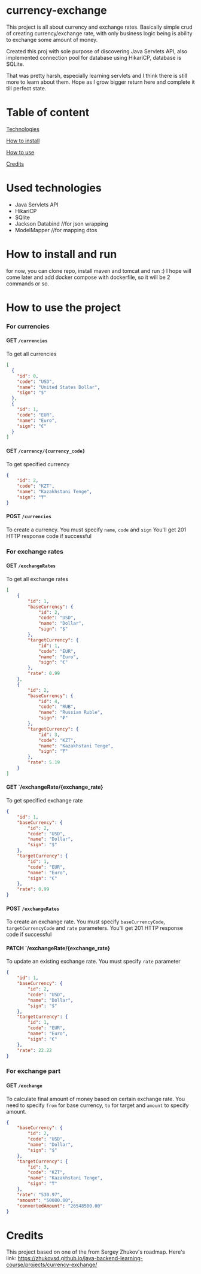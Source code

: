 # currency-exchange

This project is all about currency and exchange rates. Basically simple crud of creating currency/exchange rate, with only business logic being is ability to exchange some amount of money.

Created this proj with sole purpose of discovering Java Servlets API, also implemented connection pool for database using HikariCP, database is SQLite.

That was pretty harsh, especially learning servlets and I think there is still more to learn about them. Hope as I grow bigger return here and complete it till perfect state.

# Table of content

[Technologies](#used-technologies)

[How to install](#how-to-install-and-run)

[How to use](#how-to-use-the-project)

[Credits](#credits)

# Used technologies

- Java Servlets API
- HikariCP
- SQlite
- Jackson Databind //for json wrapping
- ModelMapper //for mapping dtos

# How to install and run

for now, you can clone repo, install maven and tomcat and run :)
I hope will come later and add docker compose with dockerfile, so it will be 2 commands or so.

# How to use the project

### For currencies

#### GET `/currencies`

To get all currencies

```json
[
  {
    "id": 0,
    "code": "USD",
    "name": "United States Dollar",
    "sign": "$"
  },
  {
    "id": 1,
    "code": "EUR",
    "name": "Euro",
    "sign": "€"
  }
]
```

#### GET `/currency/{currency_code}`

To get specified currency
```json
{
    "id": 2,
    "code": "KZT",
    "name": "Kazakhstani Tenge",
    "sign": "₸"
}
```

#### POST `/currencies`

To create a currency. You must specify `name`, `code` and `sign`
You'll get 201 HTTP response code if successful

### For exchange rates

#### GET `/exchangeRates`

To get all exchange rates

```json
[
    {
        "id": 1,
        "baseCurrency": {
            "id": 2,
            "code": "USD",
            "name": "Dollar",
            "sign": "$"
        },
        "targetCurrency": {
            "id": 1,
            "code": "EUR",
            "name": "Euro",
            "sign": "€"
        },
        "rate": 0.99
    },
    {
        "id": 2,
        "baseCurrency": {
            "id": 4,
            "code": "RUB",
            "name": "Russian Ruble",
            "sign": "₽"
        },
        "targetCurrency": {
            "id": 3,
            "code": "KZT",
            "name": "Kazakhstani Tenge",
            "sign": "₸"
        },
        "rate": 5.19
    }
]
```
#### GET `/exchangeRate/{exchange_rate}

To get specified exchange rate

```json
{
    "id": 1,
    "baseCurrency": {
        "id": 2,
        "code": "USD",
        "name": "Dollar",
        "sign": "$"
    },
    "targetCurrency": {
        "id": 1,
        "code": "EUR",
        "name": "Euro",
        "sign": "€"
    },
    "rate": 0.99
}
```

#### POST `/exchangeRates`

To create an exchange rate. You must specify `baseCurrencyCode`, `targetCurrencyCode` and `rate` parameters.
You'll get 201 HTTP response code if successful

#### PATCH `/exchangeRate/{exchange_rate}

To update an existing exchange rate. You must specify `rate` parameter

```json
{
    "id": 1,
    "baseCurrency": {
        "id": 2,
        "code": "USD",
        "name": "Dollar",
        "sign": "$"
    },
    "targetCurrency": {
        "id": 1,
        "code": "EUR",
        "name": "Euro",
        "sign": "€"
    },
    "rate": 22.22
}
```

### For exchange part

#### GET `/exchange`

To calculate final amount of money based on certain exchange rate. You need to specify `from` for base currency, `to` for target and `amount` to specify amount.

```json
{
    "baseCurrency": {
        "id": 2,
        "code": "USD",
        "name": "Dollar",
        "sign": "$"
    },
    "targetCurrency": {
        "id": 3,
        "code": "KZT",
        "name": "Kazakhstani Tenge",
        "sign": "₸"
    },
    "rate": "530.97",
    "amount": "50000.00",
    "convertedAmount": "26548500.00"
}
```

# Credits

This project based on one of the from Sergey Zhukov's roadmap.
Here's link:
https://zhukovsd.github.io/java-backend-learning-course/projects/currency-exchange/
